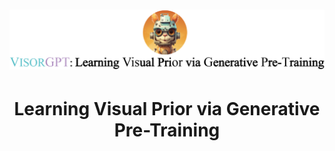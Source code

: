 # <img src="visorgpt_title.png" width="1200">
# <center> Learning Visual Prior via Generative Pre-Training </center>
